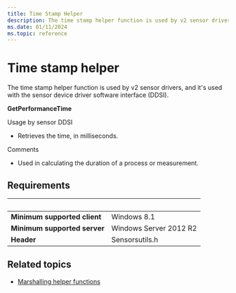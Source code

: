 ```yaml
---
title: Time Stamp Helper
description: The time stamp helper function is used by v2 sensor drivers, and it's used with the sensor device driver software interface (DDSI).
ms.date: 01/11/2024
ms.topic: reference
---
```


# Time stamp helper

The time stamp helper function is used by v2 sensor drivers, and it's used with the sensor device driver software interface (DDSI).

**GetPerformanceTime**

Usage by sensor DDSI

- Retrieves the time, in milliseconds.

Comments

- Used in calculating the duration of a process or measurement.

## Requirements

| &nbsp; | &nbsp; |
|---|---|
| **Minimum supported client** | Windows 8.1 |
| **Minimum supported server** | Windows Server 2012 R2 |
| **Header** | Sensorsutils.h |

## Related topics

- [Marshalling helper functions](marshalling-helper-functions.md)
